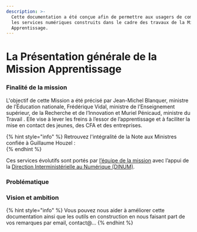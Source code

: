 ```yaml
---
description: >-
  Cette documentation a été conçue afin de permettre aux usagers de comprendre
  les services numériques construits dans le cadre des travaux de la Mission
  Apprentissage.
---
```


# La Présentation générale de la Mission Apprentissage

### **Finalité** **de la mission** 

L'objectif de cette Mission a été précisé par Jean-Michel Blanquer, ministre de l’Éducation nationale, Frédérique Vidal, ministre de l’Enseignement supérieur, de la Recherche et de l’Innovation et Muriel Pénicaud, ministre du Travail . Elle vise à lever les freins à l’essor de l’apprentissage et à faciliter la mise en contact des jeunes, des CFA et des entreprises.

{% hint style="info" %}
Retrouvez l'intégralité de la Note aux Ministres confiée à Guillaume Houzel :  
{% endhint %}

Ces services évolutifs sont portés par [l’équipe de la mission](https://beta.gouv.fr/startups/apprentissage.html) avec l’appui de la [Direction Interministérielle au Numérique \(DINUM\)](https://www.numerique.gouv.fr/). 

### Problématique

### Vision et ambition

{% hint style="info" %}
Vous pouvez nous aider à améliorer cette documentation ainsi que les outils en construction en nous faisant part de vos remarques par email, contact@...
{% endhint %}



